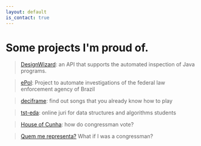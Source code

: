 ```yaml
---
layout: default
is_contact: true
---
```


# Some projects I'm proud of.

> [DesignWizard](http://github.com/joaorthurbm/designwizard): an API that supports the automated inspection of Java programs.

> [ePol](http://g1.globo.com/pb/paraiba/noticia/2016/10/sistema-da-ufcg-e-adotado-pela-policia-federal-para-agilizar-inqueritos.html): Project to automate investigations of the federal law enforcement agency of Brazil 

> [deciframe](http://www.deciframe.com): find out songs that you already know how to play

> [tst-eda](http://tst-eda.splab.ufcg.edu.br): online juri for data structures and algorithms students

> [House of Cunha](http://www.houseofcunha.com.br): how do congressman vote?

> [Quem me representa?](http://qmrepresenta.com.br) What if I was a congressman?
